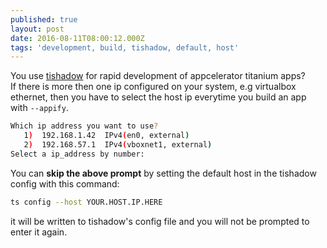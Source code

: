 ```yaml
---
published: true
layout: post
date: 2016-08-11T08:00:12.000Z
tags: 'development, build, tishadow, default, host'
---
```

You use [tishadow](http://tishadow.yydigital.com/) for rapid development of appcelerator titanium apps?  
If there is more then one ip configured on your system, e.g virtualbox ethernet, then you have to select the host ip everytime you build an app with `--appify`.  
```bash
Which ip address you want to use?
   1)  192.168.1.42  IPv4(en0, external)
   2)  192.168.57.1  IPv4(vboxnet1, external)
Select a ip_address by number:
```
  
You can **skip the above prompt** by setting the default host in the tishadow config with this command:  

```bash
ts config --host YOUR.HOST.IP.HERE
```

it will be written to tishadow's config file and you will not be prompted to enter it again.
